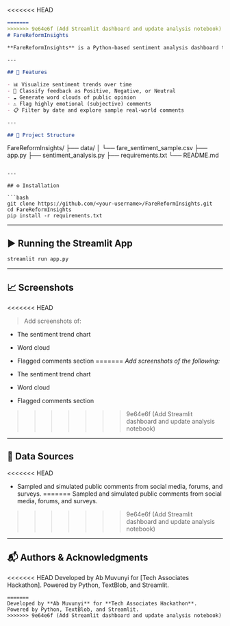 <<<<<<< HEAD
```markdown
=======
>>>>>>> 9e64e6f (Add Streamlit dashboard and update analysis notebook)
# FareReformInsights

**FareReformInsights** is a Python-based sentiment analysis dashboard that helps policymakers understand how citizens perceive Rwanda's transition to a distance-based public transport fare system.

---

## 🚀 Features

- 📊 Visualize sentiment trends over time
- 🧠 Classify feedback as Positive, Negative, or Neutral
- ☁️ Generate word clouds of public opinion
- ⚠️ Flag highly emotional (subjective) comments
- 📋 Filter by date and explore sample real-world comments

---

## 📁 Project Structure

```
FareReformInsights/
├── data/
│   └── fare_sentiment_sample.csv
├── app.py
├── sentiment_analysis.py
├── requirements.txt
└── README.md
```

---

## ⚙️ Installation

```bash
git clone https://github.com/<your-username>/FareReformInsights.git
cd FareReformInsights
pip install -r requirements.txt
```

---

## ▶️ Running the Streamlit App

```bash
streamlit run app.py
```

---

## 📈 Screenshots

<<<<<<< HEAD
> Add screenshots of:
- The sentiment trend chart
- Word cloud
- Flagged comments section
=======
_Add screenshots of the following:_

- The sentiment trend chart  
- Word cloud  
- Flagged comments section  
>>>>>>> 9e64e6f (Add Streamlit dashboard and update analysis notebook)

---

## 📌 Data Sources

<<<<<<< HEAD
- Sampled and simulated public comments from social media, forums, and surveys.
=======
Sampled and simulated public comments from social media, forums, and surveys.
>>>>>>> 9e64e6f (Add Streamlit dashboard and update analysis notebook)

---

## 📬 Authors & Acknowledgments

<<<<<<< HEAD
Developed by Ab Muvunyi for [Tech Associates Hackathon]. Powered by Python, TextBlob, and Streamlit.
```
=======
Developed by **Ab Muvunyi** for **Tech Associates Hackathon**.  
Powered by Python, TextBlob, and Streamlit.
>>>>>>> 9e64e6f (Add Streamlit dashboard and update analysis notebook)
